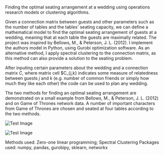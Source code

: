 Finding the optimal seating arrangement at a wedding using operations research models or clustering algorithms.

Given a connection matrix between guests and other parameters such as the number of tables and the tables' seating capacity, we can define a mathematical model to find the optimal seating arrangement of guests at a wedding, meaning that at each table the guests are maximally related. The project was inspired by Bellows, M., & Peterson, J. L. (2012). I implement the authors model in Python, using Gurobi optimization software. As an alternative method, I apply spectral clustering to the connection matrix, as this method can also provide a solution to the seating problem.

After inputing certain parameters about the wedding and a connection matrix $C$, where matrix cell $C_{j,k} indicates some measure of relatedness between guests $j$ and $k$ (e.g. number of common friends or simply how much they like each other) the code can be used to plan any wedding. 

The two methods for finding an optimal seating arrangement are demonstrated on a small example from Bellows, M., & Peterson, J. L. (2012) and on Game of Thrones network data. A number of important characters from Game of Thrones are chosen and seated at four tables according to the two methods.


![Test Image](https://github.com/matevaradi/DataScienceProjects/OptimalSeating/got_example_spectralclustering.png)

![Test Image](https://github.com/matevaradi/DataScienceProjects/OptimalSeating/got_example_lp.png)


Methods used: Zero-one linear programming; Spectral Clustering
Packages used: numpy, pandas, gurobipy, sklearn, networkx

